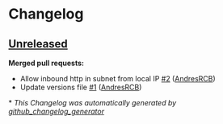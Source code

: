 # Changelog

## [Unreleased](https://github.com/AndresRCB/aks-public-cluster/tree/HEAD)

**Merged pull requests:**

- Allow inbound http in subnet from local IP [\#2](https://github.com/AndresRCB/aks-public-cluster/pull/2) ([AndresRCB](https://github.com/AndresRCB))
- Update versions file [\#1](https://github.com/AndresRCB/aks-public-cluster/pull/1) ([AndresRCB](https://github.com/AndresRCB))



\* *This Changelog was automatically generated by [github_changelog_generator](https://github.com/github-changelog-generator/github-changelog-generator)*
